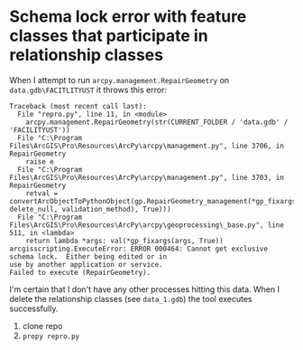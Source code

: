 # Schema lock error with feature classes that participate in relationship classes

When I attempt to run `arcpy.management.RepairGeometry` on `data.gdb\FACITLITYUST` it throws this error:

```
Traceback (most recent call last):
  File "repro.py", line 11, in <module>
    arcpy.management.RepairGeometry(str(CURRENT_FOLDER / 'data.gdb' / 'FACILITYUST'))
  File "C:\Program Files\ArcGIS\Pro\Resources\ArcPy\arcpy\management.py", line 3706, in RepairGeometry
    raise e
  File "C:\Program Files\ArcGIS\Pro\Resources\ArcPy\arcpy\management.py", line 3703, in RepairGeometry
    retval = convertArcObjectToPythonObject(gp.RepairGeometry_management(*gp_fixargs((in_features, delete_null, validation_method), True)))
  File "C:\Program Files\ArcGIS\Pro\Resources\ArcPy\arcpy\geoprocessing\_base.py", line 511, in <lambda>
    return lambda *args: val(*gp_fixargs(args, True))
arcgisscripting.ExecuteError: ERROR 000464: Cannot get exclusive schema lock.  Either being edited or in
use by another application or service.
Failed to execute (RepairGeometry).
```

I'm certain that I don't have any other processes hitting this data. When I delete the relationship classes (see `data_1.gdb`) the tool executes successfully.

1. clone repo
1. `propy repro.py`
